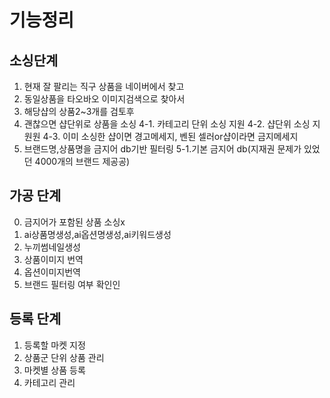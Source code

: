 
# 기능정리
## 소싱단계
1. 현재 잘 팔리는 직구 상품을 네이버에서 찾고
2. 동일상품을 타오바오 이미지검색으로 찾아서
3. 해당샵의 상품2~3개를 검토후
4. 괜찮으면 샵단위로 상품을 소싱 
4-1. 카테고리 단위 소싱 지원
4-2. 샵단위 소싱 지원원
4-3. 이미 소싱한 샵이면 경고메세지, 벤된 셀러or샵이라면 금지메세지
5. 브랜드명,상품명을 금지어 db기반 필터링
5-1.기본 금지어 db(지재권 문제가 있었던 4000개의 브랜드 제공공)

## 가공 단계
0. 금지어가 포함된 상품 소싱x
1. ai상품명생성,ai옵션명생성,ai키워드생성
2. 누끼썸네일생성 
3. 상품이미지 번역 
4. 옵션이미지번역
5. 브랜드 필터링 여부 확인인

## 등록 단계
1. 등록할 마켓 지정 
2. 상품군 단위 상품 관리 
3. 마켓별 상품 등록
4. 카테고리 관리
